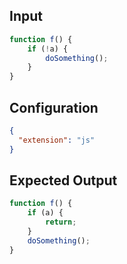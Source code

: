 
## Input
```javascript input
function f() {
    if (!a) {
        doSomething();
    }
}
```

## Configuration
```json configuration
{
  "extension": "js"
}
```

## Expected Output
```javascript expected output
function f() {
    if (a) {
        return;
    }
    doSomething();
}
```
